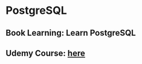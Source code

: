 # PostgreSQL
## Book Learning: Learn PostgreSQL
## Udemy Course: [here](https://www.udemy.com/course/sql-and-postgresql/learn/lecture/24615520#overview)